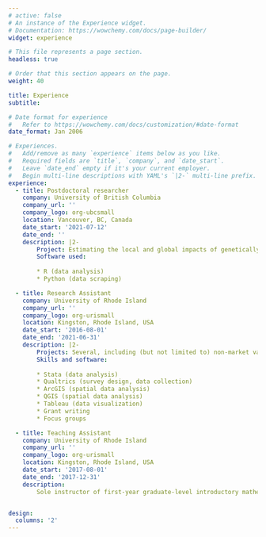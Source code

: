 ```yaml
---
# active: false
# An instance of the Experience widget.
# Documentation: https://wowchemy.com/docs/page-builder/
widget: experience

# This file represents a page section.
headless: true

# Order that this section appears on the page.
weight: 40

title: Experience
subtitle:

# Date format for experience
#   Refer to https://wowchemy.com/docs/customization/#date-format
date_format: Jan 2006

# Experiences.
#   Add/remove as many `experience` items below as you like.
#   Required fields are `title`, `company`, and `date_start`.
#   Leave `date_end` empty if it's your current employer.
#   Begin multi-line descriptions with YAML's `|2-` multi-line prefix.
experience:
  - title: Postdoctoral researcher
    company: University of British Columbia
    company_url: ''
    company_logo: org-ubcsmall
    location: Vancouver, BC, Canada
    date_start: '2021-07-12'
    date_end: ''
    description: |2-
        Project: Estimating the local and global impacts of genetically modified (GM)         crop adoption on agricultural and environmental outcomes.
        Software used:
        
        * R (data analysis)
        * Python (data scraping)

  - title: Research Assistant
    company: University of Rhode Island
    company_url: ''
    company_logo: org-urismall
    location: Kingston, Rhode Island, USA
    date_start: '2016-08-01'
    date_end: '2021-06-31'
    description: |2-
        Projects: Several, including (but not limited to) non-market valuation of            renewable energy using revealed and stated preference methods (primary and           secondary data collection), causal inference regressions, and spatial                analysis. 
        Skills and software:
        
        * Stata (data analysis)
        * Qualtrics (survey design, data collection)
        * ArcGIS (spatial data analysis)
        * QGIS (spatial data analysis)
        * Tableau (data visualization)
        * Grant writing
        * Focus groups

  - title: Teaching Assistant
    company: University of Rhode Island
    company_url: ''
    company_logo: org-urismall
    location: Kingston, Rhode Island, USA
    date_start: '2017-08-01'
    date_end: '2017-12-31'
    description: 
        Sole instructor of first-year graduate-level introductory mathematics course.


design:
  columns: '2'
---
```

